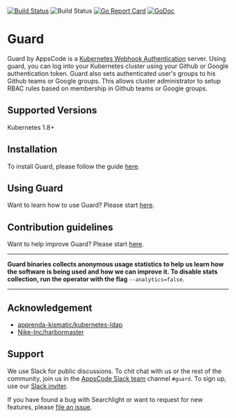 [![Build Status](https://travis-ci.org/appscode/guard.svg?branch=master)](https://travis-ci.org/appscode/guard)
![Build Status](http://159.65.228.198:8080/api/v1/teams/main/pipelines/guard/jobs/test-guard/badge)
[![Go Report Card](https://goreportcard.com/badge/appscode/guard "Go Report Card")](https://goreportcard.com/report/appscode/guard)
[![GoDoc](https://godoc.org/github.com/appscode/guard?status.svg "GoDoc")](https://godoc.org/github.com/appscode/guard)

# Guard
 Guard by AppsCode is a [Kubernetes Webhook Authentication](https://kubernetes.io/docs/admin/authentication/#webhook-token-authentication) server. Using guard, you can log into your Kubernetes cluster using your Github or Google authentication token. Guard also sets authenticated user's groups to his Github teams or Google groups. This allows cluster administrator to setup RBAC rules based on membership in Github teams or Google groups.

## Supported Versions
Kubernetes 1.8+

## Installation
To install Guard, please follow the guide [here](https://appscode.com/products/guard/0.1.0-rc.5/setup/install/).

## Using Guard
Want to learn how to use Guard? Please start [here](https://appscode.com/products/guard/0.1.0-rc.5/).

## Contribution guidelines
Want to help improve Guard? Please start [here](https://appscode.com/products/guard/0.1.0-rc.5/welcome/contributing/).

---

**Guard binaries collects anonymous usage statistics to help us learn how the software is being used and how we can improve it. To disable stats collection, run the operator with the flag** `--analytics=false`.

---

## Acknowledgement

- [apprenda-kismatic/kubernetes-ldap](https://github.com/apprenda-kismatic/kubernetes-ldap)
- [Nike-Inc/harbormaster](https://github.com/Nike-Inc/harbormaster)

## Support
We use Slack for public discussions. To chit chat with us or the rest of the community, join us in the [AppsCode Slack team](https://appscode.slack.com/messages/C8M8HANQ0/details/) channel `#guard`. To sign up, use our [Slack inviter](https://slack.appscode.com/).

If you have found a bug with Searchlight or want to request for new features, please [file an issue](https://github.com/appscode/guard/issues/new).
